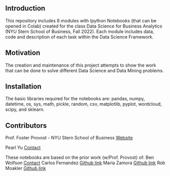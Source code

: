 ## Introduction

This repository includes 8 modules with Ipython Notebooks (that can be opened in Colab) created for the class Data Science for Business Analytics (NYU Stern School of Business, Fall 2022). Each module includes data, code and description of each task within the Data Science Framework.


## Motivation

The creation and maintenance of this project attempts to show the work that can be done to solve different Data Science and Data Mining problems. 


## Installation

The basic libraries required for the notebooks are: pandas, numpy, datetime, os, sys, math, pickle, random, csv, matplotlib, pyplot, wordcloud, scipy, and sklearn.


## Contributors

Prof. Foster Provost - NYU Stern School of Business [Website](http://people.stern.nyu.edu/fprovost/)

Pearl Yu [Contact](https://www.notion.so/pearlyu/Pearl-Peiyan-Yu-1fff9a63a0a949228bd79ad97679bad8)

These notebooks are based on the prior work (w/Prof. Provost) of: 
Ben Wolfson [Contact](https://www.linkedin.com/in/ben-wolfson-61925a87/)
Carlos Fernandez [Github link](https://github.com/ferlocar)
Maria Zamora [Github link](https://github.com/mariazm/Spring2017_ProfFosterProvost)
Rob Moakler [Github link](https://github.com/rmoakler)
